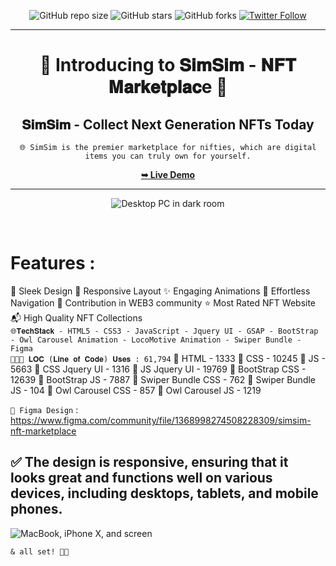 <div align="center">

![GitHub repo size](https://img.shields.io/github/repo-size/codeaashu/SimSim)
  ![GitHub stars](https://img.shields.io/github/stars/codeaashu/SimSim?style=social)
  ![GitHub forks](https://img.shields.io/github/forks/codeaashu/SimSim?style=social)
[![Twitter Follow](https://img.shields.io/twitter/follow/warrior_aashuu?style=social)](https://twitter.com/intent/follow?screen_name=warrior_aashuu)
<hr>
  <h1 align="center">🌟 Introducing to 𝐒𝐢𝐦𝐒𝐢𝐦 - 𝐍𝐅𝐓 𝐌𝐚𝐫𝐤𝐞𝐭𝐩𝐥𝐚𝐜e 🌟</h1>

  <h2 align="center">𝐒𝐢𝐦𝐒𝐢𝐦 - Collect Next Generation NFTs Today </h2>

`🌐 SimSim is the premier marketplace for nifties, which are digital items you can truly own for yourself.`

  <a href="https://simsim-nft.vercel.app/"><strong>➥ Live Demo</strong></a>

</div> <hr>
<div align="center">

 ![Desktop PC in dark room](https://github.com/user-attachments/assets/8250a5f4-6393-454a-827e-7099647460a9)

</div>

<br />

# Features :
🎨 Sleek Design
📱 Responsive Layout
✨ Engaging Animations 
🚀 Effortless Navigation
💌 Contribution in WEB3 community
⭐ Most Rated NFT Website
📬 High Quality NFT Collections
<br>
`🌐𝐓𝐞𝐜𝐡𝐒𝐭𝐚𝐜𝐤 - HTML5 - CSS3 - JavaScript - Jquery UI - GSAP - BootStrap - Owl Carousel Animation - LocoMotive Animation - Swiper Bundle - Figma`
<br>
`👩🏻‍💻 𝐋𝐎𝐂 (𝐋𝐢𝐧𝐞 𝐨𝐟 𝐂𝐨𝐝𝐞) 𝐔𝐬𝐞𝐬 : 61,794`
📂 HTML - 1333
📂 CSS - 10245
📂 JS - 5663
📂 CSS Jquery UI - 1316
📂 JS Jquery UI - 19769
📂 BootStrap CSS - 12639
📂 BootStrap JS - 7887
📂 Swiper Bundle CSS - 762
📂 Swiper Bundle JS - 104
📂 Owl Carousel CSS - 857
📂 Owl Carousel JS - 1219


`🎨 Figma Design` : https://www.figma.com/community/file/1368998274508228309/simsim-nft-marketplace

## ✅ The design is responsive, ensuring that it looks great and functions well on various devices, including desktops, tablets, and mobile phones.
![MacBook, iPhone X, and screen](https://github.com/codeaashu/SimSim/assets/130897584/ce91c640-a159-4599-a97b-fbc95154e3bc)


`& all set! 👍🏻`
